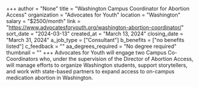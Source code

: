 +++
author = "None"
title = "Washington Campus Coordinator for Abortion Access"
organization = "Advocates for Youth"
location = "Washington"
salary = "$2500/month"
link = "https://www.advocatesforyouth.org/washington-abortion-coordinator/"
sort_date = "2024-03-13"
created_at = "March 13, 2024"
closing_date = "March 31, 2024"
a_job_type = ["Consultant"]
b_benefits = ["no benefits listed"]
c_feedback = ""
aa_degrees_required = "No degree required"
thumbnail = ""
+++
Advocates for Youth will engage two Campus Co-Coordinators who, under the supervision of the Director of Abortion Access, will manage efforts to organize Washington students, support storytellers, and work with state-based partners to expand access to on-campus medication abortion in Washington. 